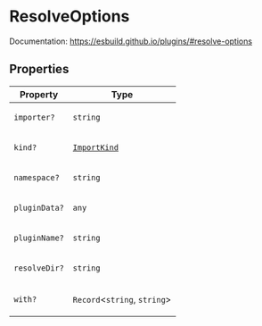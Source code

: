 # ResolveOptions

Documentation: https://esbuild.github.io/plugins/#resolve-options

## Properties

<table>
<thead>
<tr>
<th>Property</th>
<th>Type</th>
</tr>
</thead>
<tbody>
<tr>
<td>

<a id="importer"></a> `importer?`

</td>
<td>

`string`

</td>
</tr>
<tr>
<td>

<a id="kind"></a> `kind?`

</td>
<td>

[`ImportKind`](../type-aliases/ImportKind.md)

</td>
</tr>
<tr>
<td>

<a id="namespace"></a> `namespace?`

</td>
<td>

`string`

</td>
</tr>
<tr>
<td>

<a id="plugindata"></a> `pluginData?`

</td>
<td>

`any`

</td>
</tr>
<tr>
<td>

<a id="pluginname"></a> `pluginName?`

</td>
<td>

`string`

</td>
</tr>
<tr>
<td>

<a id="resolvedir"></a> `resolveDir?`

</td>
<td>

`string`

</td>
</tr>
<tr>
<td>

<a id="with"></a> `with?`

</td>
<td>

`Record`\<`string`, `string`\>

</td>
</tr>
</tbody>
</table>
